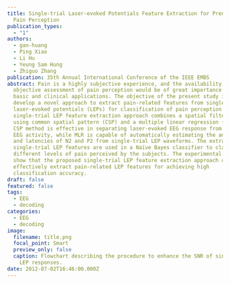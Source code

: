 ```yaml
---
title: Single-trial Laser-evoked Potentials Feature Extraction for Prediction of
  Pain Perception
publication_types:
  - "1"
authors:
  - gan-huang
  - Ping Xiao
  - Li Hu
  - Yeung Sam Hung
  - Zhiguo Zhang
publication: 35th Annual International Conference of the IEEE EMBS
abstract: Pain is a highly subjective experience, and the availability of an
  objective assessment of pain perception would be of great importance for both
  basic and clinical applications. The objective of the present study is to
  develop a novel approach to extract pain-related features from single-trial
  laser-evoked potentials (LEPs) for classification of pain perception. The
  single-trial LEP feature extraction approach combines a spatial filtering
  using common spatial pattern (CSP) and a multiple linear regression (MLR). The
  CSP method is effective in separating laser-evoked EEG response from ongoing
  EEG activity, while MLR is capable of automatically estimating the amplitudes
  and latencies of N2 and P2 from single-trial LEP waveforms. The extracted
  single-trial LEP features are used in a Naïve Bayes classifier to classify
  different levels of pain perceived by the subjects. The experimental results
  show that the proposed single-trial LEP feature extraction approach can
  effectively extract pain-related LEP features for achieving high
  classification accuracy.
draft: false
featured: false
tags:
  - EEG
  - decoding
categories:
  - EEG
  - decoding
image:
  filename: title.png
  focal_point: Smart
  preview_only: false
  caption: Flowchart describing the procedure to enhance the SNR of single-trial
    LEP responses.
date: 2012-07-02T16:46:00.000Z
---
```

